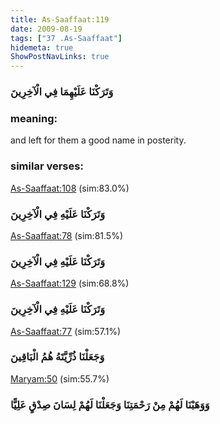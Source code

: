 ```yaml
---
title: As-Saaffaat:119
date: 2009-08-19
tags: ["37 .As-Saaffaat"]
hidemeta: true 
ShowPostNavLinks: true 
---
```

### وَتَرَكْنَا عَلَيْهِمَا فِي الْآخِرِينَ
### meaning: 
and left for them a good name in posterity.
### similar verses: 

[As-Saaffaat:108](/37/108) (sim:83.0%)

### وَتَرَكْنَا عَلَيْهِ فِي الْآخِرِينَ

[As-Saaffaat:78](/37/78) (sim:81.5%)

### وَتَرَكْنَا عَلَيْهِ فِي الْآخِرِينَ

[As-Saaffaat:129](/37/129) (sim:68.8%)

### وَتَرَكْنَا عَلَيْهِ فِي الْآخِرِينَ

[As-Saaffaat:77](/37/77) (sim:57.1%)

### وَجَعَلْنَا ذُرِّيَّتَهُ هُمُ الْبَاقِينَ

[Maryam:50](/19/50) (sim:55.7%)

### وَوَهَبْنَا لَهُمْ مِنْ رَحْمَتِنَا وَجَعَلْنَا لَهُمْ لِسَانَ صِدْقٍ عَلِيًّا
